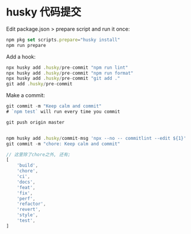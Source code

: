 # husky 代码提交
Edit package.json > prepare script and run it once:
``` javascript
npm pkg set scripts.prepare="husky install"
npm run prepare
```

Add a hook:
``` javascript
npx husky add .husky/pre-commit "npm run lint"
npx husky add .husky/pre-commit "npm run format"
npx husky add .husky/pre-commit "git add ."
git add .husky/pre-commit
```

Make a commit:
``` javascript
git commit -m "Keep calm and commit"
# `npm test` will run every time you commit

git push origin master


npm husky add .husky/commit-msg 'npx --no -- commitlint --edit ${1}'
git commit -m "chore: Keep calm and commit"

// 这里除了chore之外, 还有;
[
	'build',
	'chore',
	'ci',
	'docs',
	'feat',
	'fix',
	'perf',
	'refactor',
	'revert',
	'style',
	'test',
]

```